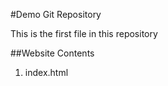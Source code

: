 #Demo Git Repository

This is the first file in this repository

##Website Contents

1. index.html


